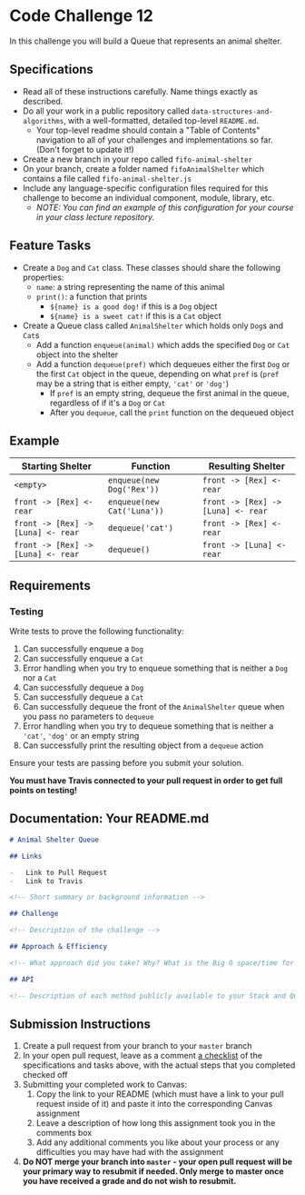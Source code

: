 # Code Challenge 12

In this challenge you will build a Queue that represents an animal shelter.

## Specifications

-   Read all of these instructions carefully. Name things exactly as described.
-   Do all your work in a public repository called `data-structures-and-algorithms`, with a well-formatted, detailed top-level `README.md`.
    -   Your top-level readme should contain a "Table of Contents" navigation to all of your challenges and implementations so far. (Don't forget to update it!)
-   Create a new branch in your repo called `fifo-animal-shelter`
-   On your branch, create a folder named `fifoAnimalShelter` which contains a file called `fifo-animal-shelter.js`
-   Include any language-specific configuration files required for this challenge to become an individual component, module, library, etc.
    -   _NOTE: You can find an example of this configuration for your course in your class lecture repository._

## Feature Tasks

-   Create a `Dog` and `Cat` class. These classes should share the following properties:
    -   `name`: a string representing the name of this animal
    -   `print()`: a function that prints
        -   `${name} is a good dog!` if this is a `Dog` object
        -   `${name} is a sweet cat!` if this is a `Cat` object
-   Create a Queue class called `AnimalShelter` which holds only `Dog`s and `Cat`s
    -   Add a function `enqueue(animal)` which adds the specified `Dog` or `Cat` object into the shelter
    -   Add a function `dequeue(pref)` which dequeues either the first `Dog` or the first `Cat` object in the queue, depending on what `pref` is (`pref` may be a string that is either empty, `'cat'` or `'dog'`)
        -   If `pref` is an empty string, dequeue the first animal in the queue, regardless of if it's a `Dog` or `Cat`
        -   After you `dequeue`, call the `print` function on the dequeued object

## Example

| Starting Shelter                   | Function                   | Resulting Shelter                  |
| ---------------------------------- | -------------------------- | ---------------------------------- |
| `<empty>`                          | `enqueue(new Dog('Rex'))`  | `front -> [Rex] <- rear`           |
| `front -> [Rex] <- rear`           | `enqueue(new Cat('Luna'))` | `front -> [Rex] -> [Luna] <- rear` |
| `front -> [Rex] -> [Luna] <- rear` | `dequeue('cat')`           | `front -> [Rex] <- rear`           |
| `front -> [Rex] -> [Luna] <- rear` | `dequeue()`                | `front -> [Luna] <- rear`          |

## Requirements

### Testing

Write tests to prove the following functionality:

1. Can successfully enqueue a `Dog`
2. Can successfully enqueue a `Cat`
3. Error handling when you try to enqueue something that is neither a `Dog` nor a `Cat`
4. Can successfully dequeue a `Dog`
5. Can successfully dequeue a `Cat`
6. Can successfully dequeue the front of the `AnimalShelter` queue when you pass no parameters to `dequeue`
7. Error handling when you try to dequeue something that is neither a `'cat'`, `'dog'` or an empty string
8. Can successfully print the resulting object from a `dequeue` action

Ensure your tests are passing before you submit your solution.

**You must have Travis connected to your pull request in order to get full points on testing!**

## Documentation: Your README.md

```markdown
# Animal Shelter Queue

## Links

-   Link to Pull Request
-   Link to Travis

<!-- Short summary or background information -->

## Challenge

<!-- Description of the challenge -->

## Approach & Efficiency

<!-- What approach did you take? Why? What is the Big O space/time for this approach? -->

## API

<!-- Description of each method publicly available to your Stack and Queue-->
```

## Submission Instructions

1. Create a pull request from your branch to your `master` branch
1. In your open pull request, leave as a comment [a checklist](https://github.com/blog/1825-task-lists-in-all-markdown-documents) of the specifications and tasks above, with the actual steps that you completed checked off
1. Submitting your completed work to Canvas:
    1. Copy the link to your README (which must have a link to your pull request inside of it) and paste it into the corresponding Canvas assignment
    1. Leave a description of how long this assignment took you in the comments box
    1. Add any additional comments you like about your process or any difficulties you may have had with the assignment
1. **Do NOT merge your branch into `master` - your open pull request will be your primary way to resubmit if needed. Only merge to master once you have received a grade and do not wish to resubmit.**
